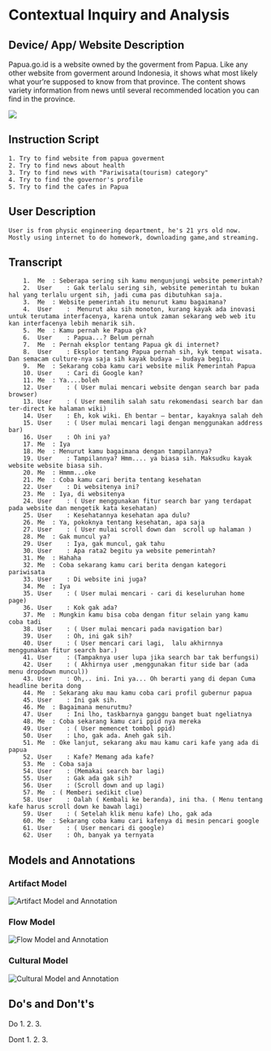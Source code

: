 # Contextual Inquiry and Analysis
## Device/ App/ Website Description
  Papua.go.id is a website owned by the goverment from Papua. Like any other website from goverment around Indonesia, it shows what most likely what your’re supposed to know from that province. The content shows variety information from news until several recommended location you can find in the province.
  
  ![](Images/web.png)
  
## Instruction Script
    1. Try to find website from papua goverment
    2. Try to find news about health
    3. Try to find news with "Pariwisata(tourism) category"
    4. Try to find the governor's profile
    5. Try to find the cafes in Papua
    
## User Description
    User is from physic engineering department, he's 21 yrs old now. Mostly using internet to do homework, downloading game,and streaming.
    
## Transcript
```text
    1.	Me	: Seberapa sering sih kamu mengunjungi website pemerintah?
    2.	User	: Gak terlalu sering sih, website pemerintah tu bukan hal yang terlalu urgent sih, jadi cuma pas dibutuhkan saja.
    3.	Me 	: Website pemerintah itu menurut kamu bagaimana?
    4.	User	:  Menurut aku sih monoton, kurang kayak ada inovasi untuk terutama interfacenya, karena untuk zaman sekarang web web itu kan interfacenya lebih menarik sih.
    5.	Me	: Kamu pernah ke Papua gk?
    6.	User	: Papua...? Belum pernah
    7.	Me	: Pernah eksplor tentang Papua gk di internet?
    8.	User	: Eksplor tentang Papua pernah sih, kyk tempat wisata. Dan semacam culture-nya saja sih kayak budaya – budaya begitu.
    9.	Me	: Sekarang coba kamu cari website milik Pemerintah Papua
    10.	User	: Cari di Google kan?
    11.	Me	: Ya....boleh
    12.	User	: ( User mulai mencari website dengan search bar pada browser)
    13.	User	: ( User memilih salah satu rekomendasi search bar dan ter-direct ke halaman wiki)
    14.	User	: Eh, kok wiki. Eh bentar – bentar, kayaknya salah deh
    15.	User	: ( User mulai mencari lagi dengan menggunakan address bar)
    16.	User	: Oh ini ya?
    17.	Me	: Iya
    18.	Me	: Menurut kamu bagaimana dengan tampilannya?
    19.	User	: Tampilannya? Hmm.... ya biasa sih. Maksudku kayak website website biasa sih.
    20.	Me	: Hmmm...oke  
    21.	Me	: Coba kamu cari berita tentang kesehatan
    22.	User	: Di websitenya ini?
    23.	Me	: Iya, di websitenya
    24.	User	: ( User menggunakan fitur search bar yang terdapat pada website dan mengetik kata kesehatan)
    25.	User	: Kesehatannya kesehatan apa dulu?
    26.	Me	: Ya, pokoknya tentang kesehatan, apa saja
    27.	User	: ( User mulai scroll down dan  scroll up halaman )
    28.	Me	: Gak muncul ya?
    29.	User	: Iya, gak muncul, gak tahu
    30.	User	: Apa rata2 begitu ya website pemerintah?
    31.	Me	: Hahaha
    32.	Me	: Coba sekarang kamu cari berita dengan kategori pariwisata
    33.	User	: Di website ini juga?
    34.	Me	: Iya
    35.	User	: ( User mulai mencari - cari di keseluruhan home page)
    36.	User	: Kok gak ada?
    37.	Me	: Mungkin kamu bisa coba dengan fitur selain yang kamu coba tadi
    38.	User	: ( User mulai mencari pada navigation bar)
    39.	User	: Oh, ini gak sih?
    40.	User	: ( User mencari cari lagi,  lalu akhirnnya menggunakan fitur search bar.)
    41.	User	: (Tampaknya user lupa jika search bar tak berfungsi)
    42.	User	: ( Akhirnya user ,menggunakan fitur side bar (ada menu dropdown muncul))
    43.	User	: Oh,.. ini. Ini ya... Oh berarti yang di depan Cuma headline berita dong
    44.	Me	: Sekarang aku mau kamu coba cari profil gubernur papua
    45.	User	: Ini gak sih.
    46.	Me	: Bagaimana menurutmu?
    47.	User	: Ini lho, taskbarnya ganggu banget buat ngeliatnya
    48.	Me	: Coba sekarang kamu cari ppid nya mereka
    49.	User	: ( User memencet tombol ppid)
    50.	User	: Lho, gak ada. Aneh gak sih.
    51.	Me	: Oke lanjut, sekarang aku mau kamu cari kafe yang ada di papua
    52.	User	: Kafe? Memang ada kafe?
    53.	Me	: Coba saja 
    54.	User	: (Memakai search bar lagi)
    55.	User	: Gak ada gak sih?
    56.	User	: (Scroll down and up lagi)
    57.	Me	: ( Memberi sedikit clue)
    58.	User 	: Oalah ( Kembali ke beranda), ini tha. ( Menu tentang kafe harus scroll down ke bawah lagi)
    59.	User	: ( Setelah klik menu kafe) Lho, gak ada
    60.	Me	: Sekarang coba kamu cari kafenya di mesin pencari google
    61.	User	: ( User mencari di google)
    62.	User	: Oh, banyak ya ternyata
``` 
    
## Models and Annotations
### Artifact Model
![Artifact Model and Annotation](https://picsum.photos/400/300/?random)

### Flow Model
![Flow Model and Annotation](https://picsum.photos/400/300/?random)

### Cultural Model
![Cultural Model and Annotation](https://picsum.photos/400/300/?random)


## Do's and Don't's
Do 
  1. 
  2. 
  3.
  
Dont
  1. 
  2. 
  3.

